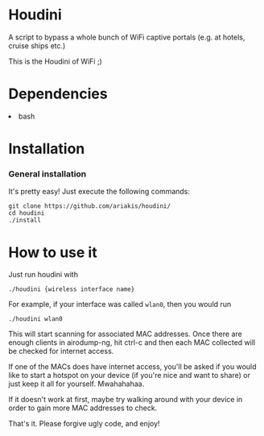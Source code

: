 # Houdini

A script to bypass a whole bunch of WiFi captive portals (e.g. at hotels, cruise ships etc.)

This is the Houdini of WiFi ;)

# Dependencies

<li>bash</li></ul>

# Installation

<h3>General installation</h3> 

It's pretty easy! Just execute the following commands:

<pre><code>git clone https://github.com/ariakis/houdini/
cd houdini
./install</code></pre>

# How to use it

Just run houdini with

<pre><code>./houdini {wireless interface name}</code></pre>

For example, if your interface was called <code>wlan0</code>, then you would run

<pre><code>./houdini wlan0</code></pre>

This will start scanning for associated MAC addresses. Once there are enough clients in airodump-ng, hit ctrl-c and then each MAC collected will be checked for internet access.

If one of the MACs does have internet access, you'll be asked if you would like to start a hotspot on your device (if you're nice and want to share) or just keep it all for yourself. Mwahahahaa.

If it doesn't work at first, maybe try walking around with your device in order to gain more MAC addresses to check.

That's it. Please forgive ugly code, and enjoy!
